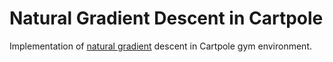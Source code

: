 # Natural Gradient Descent in Cartpole 
Implementation of [natural gradient](https://journals.aps.org/prl/abstract/10.1103/PhysRevLett.81.5461) descent in Cartpole gym environment. 
